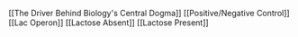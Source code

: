 [[The Driver Behind Biology's Central Dogma]]
[[Positive/Negative Control]]
[[Lac Operon]]
[[Lactose Absent]]
[[Lactose Present]]
